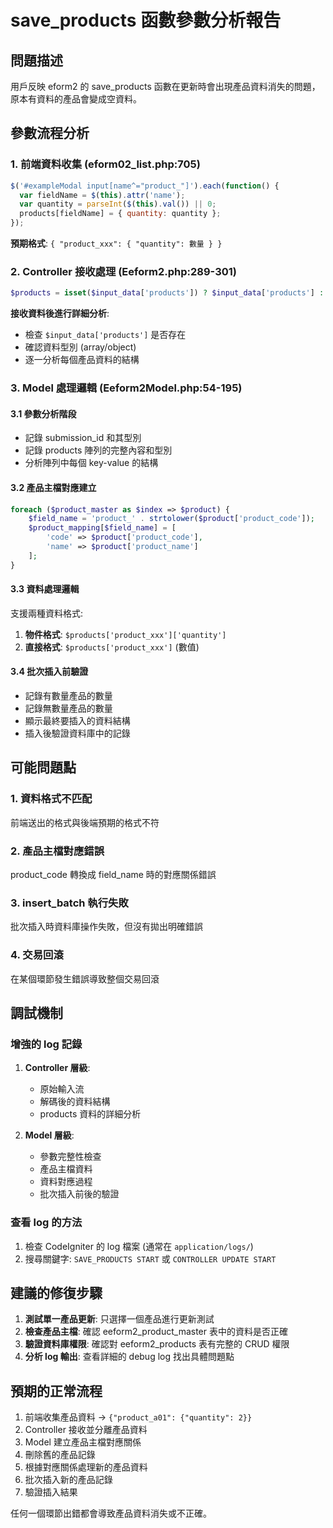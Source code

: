 # save_products 函數參數分析報告

## 問題描述
用戶反映 eform2 的 save_products 函數在更新時會出現產品資料消失的問題，原本有資料的產品會變成空資料。

## 參數流程分析

### 1. 前端資料收集 (eform02_list.php:705)
```javascript
$('#exampleModal input[name^="product_"]').each(function() {
  var fieldName = $(this).attr('name');
  var quantity = parseInt($(this).val()) || 0;
  products[fieldName] = { quantity: quantity };
});
```
**預期格式**: `{ "product_xxx": { "quantity": 數量 } }`

### 2. Controller 接收處理 (Eeform2.php:289-301)
```php
$products = isset($input_data['products']) ? $input_data['products'] : [];
```
**接收資料後進行詳細分析**:
- 檢查 `$input_data['products']` 是否存在
- 確認資料型別 (array/object)
- 逐一分析每個產品資料的結構

### 3. Model 處理邏輯 (Eeform2Model.php:54-195)

#### 3.1 參數分析階段
- 記錄 submission_id 和其型別
- 記錄 products 陣列的完整內容和型別
- 分析陣列中每個 key-value 的結構

#### 3.2 產品主檔對應建立
```php
foreach ($product_master as $index => $product) {
    $field_name = 'product_' . strtolower($product['product_code']);
    $product_mapping[$field_name] = [
        'code' => $product['product_code'],
        'name' => $product['product_name']
    ];
}
```

#### 3.3 資料處理邏輯
支援兩種資料格式:
1. **物件格式**: `$products['product_xxx']['quantity']`
2. **直接格式**: `$products['product_xxx']` (數值)

#### 3.4 批次插入前驗證
- 記錄有數量產品的數量
- 記錄無數量產品的數量
- 顯示最終要插入的資料結構
- 插入後驗證資料庫中的記錄

## 可能問題點

### 1. 資料格式不匹配
前端送出的格式與後端預期的格式不符

### 2. 產品主檔對應錯誤
product_code 轉換成 field_name 時的對應關係錯誤

### 3. insert_batch 執行失敗
批次插入時資料庫操作失敗，但沒有拋出明確錯誤

### 4. 交易回滾
在某個環節發生錯誤導致整個交易回滾

## 調試機制

### 增強的 log 記錄
1. **Controller 層級**:
   - 原始輸入流
   - 解碼後的資料結構
   - products 資料的詳細分析

2. **Model 層級**:
   - 參數完整性檢查
   - 產品主檔資料
   - 資料對應過程
   - 批次插入前後的驗證

### 查看 log 的方法
1. 檢查 CodeIgniter 的 log 檔案 (通常在 `application/logs/`)
2. 搜尋關鍵字: `SAVE_PRODUCTS START` 或 `CONTROLLER UPDATE START`

## 建議的修復步驟

1. **測試單一產品更新**: 只選擇一個產品進行更新測試
2. **檢查產品主檔**: 確認 eeform2_product_master 表中的資料是否正確
3. **驗證資料庫權限**: 確認對 eeform2_products 表有完整的 CRUD 權限
4. **分析 log 輸出**: 查看詳細的 debug log 找出具體問題點

## 預期的正常流程

1. 前端收集產品資料 → `{"product_a01": {"quantity": 2}}`
2. Controller 接收並分離產品資料
3. Model 建立產品主檔對應關係
4. 刪除舊的產品記錄
5. 根據對應關係處理新的產品資料
6. 批次插入新的產品記錄
7. 驗證插入結果

任何一個環節出錯都會導致產品資料消失或不正確。